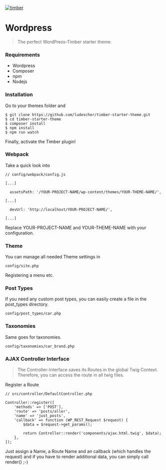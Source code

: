 [![timber](https://ps.w.org/timber-library/assets/banner-1544x500.jpg)](https://www.upstatement.com/timber/)

# Wordpress
> The perfect WordPress-Timber starter theme.

### Requirements
* Wordpress
* Composer
* npm
* Nodejs

### Installation

Go to your themes folder and
```
$ git clone https://github.com/ludescher/timber-starter-theme.git
$ cd timber-starter-theme
$ composer install
$ npm install
$ npm run watch
```
Finally, activate the Timber plugin!

### Webpack
Take a quick look into
```
// config/webpack/config.js

[...]

  assetsPath: '/YOUR-PROJECT-NAME/wp-content/themes/YOUR-THEME-NAME/',

[...]

  devUrl: 'http://localhost/YOUR-PROJECT-NAME/',

[...]
```
Replace YOUR-PROJECT-NAME and YOUR-THEME-NAME with your configuration.

### Theme
You can manage all needed Theme settings in
```
config/site.php
```
Registering a menu etc.

### Post Types
If you need any custom post types, you can easily create a file in the post_types directory.
```
config/post_types/car.php
```

### Taxonomies
Same goes for taxonomies.
```
config/taxonomies/car_brand.php
```

### AJAX Controller Interface
> The Controller-Interface saves its Routes in the global Twig Context. Therefore, you can access the route in all twig files.

Register a Route

```
// src/controller/DefaultController.php

Controller::register([
	'methods' => ['POST'],
	'route' => 'posts/aller',
	'name' => 'just_posts',
	'callback' => function (WP_REST_Request $request) {
		$data = $request->get_params();

		return Controller::render('components/ajax.html.twig', $data);
	},
]);
```
Just assign a Name, a Route Name and an callback (which handles the request) and if you have to render additional data, you can simply call render() ;-)